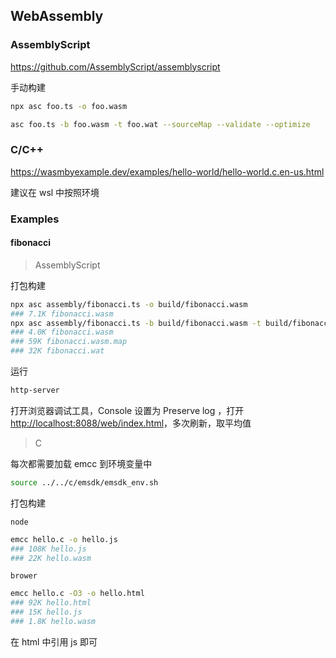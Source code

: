 ## WebAssembly

### AssemblyScript

<https://github.com/AssemblyScript/assemblyscript>

手动构建

```bash
npx asc foo.ts -o foo.wasm
```

```bash
asc foo.ts -b foo.wasm -t foo.wat --sourceMap --validate --optimize
```

### C/C++

<https://wasmbyexample.dev/examples/hello-world/hello-world.c.en-us.html>

建议在 wsl 中按照环境

### Examples

#### fibonacci

> AssemblyScript

打包构建

```bash
npx asc assembly/fibonacci.ts -o build/fibonacci.wasm
### 7.1K fibonacci.wasm
npx asc assembly/fibonacci.ts -b build/fibonacci.wasm -t build/fibonacci.wat --sourceMap --validate --optimize
### 4.0K fibonacci.wasm
### 59K fibonacci.wasm.map
### 32K fibonacci.wat
```

运行

```bash
http-server
```

打开浏览器调试工具，Console 设置为 Preserve log ，打开 <http://localhost:8088/web/index.html>，多次刷新，取平均值

> C

每次都需要加载 emcc 到环境变量中

```bash
source ../../c/emsdk/emsdk_env.sh
```

打包构建

`node`

```bash
emcc hello.c -o hello.js
### 108K hello.js
### 22K hello.wasm
```

`brower`

```bash
emcc hello.c -O3 -o hello.html
### 92K hello.html
### 15K hello.js
### 1.8K hello.wasm
```

在 html 中引用 js 即可
